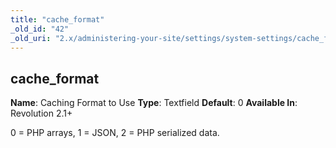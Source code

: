 ```yaml
---
title: "cache_format"
_old_id: "42"
_old_uri: "2.x/administering-your-site/settings/system-settings/cache_format"
---
```


## cache\_format

**Name**: Caching Format to Use 
**Type**: Textfield 
**Default**: 0 
**Available In**: Revolution 2.1+

0 = PHP arrays, 1 = JSON, 2 = PHP serialized data.